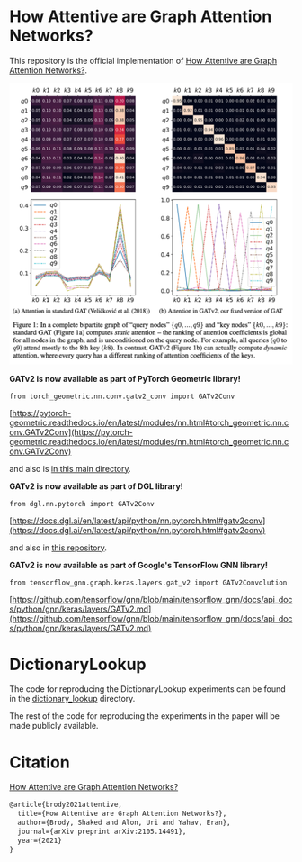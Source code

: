 # How Attentive are Graph Attention Networks?

This repository is the official implementation of [How Attentive are Graph Attention Networks?](https://arxiv.org/pdf/2105.14491.pdf). 

![alt text](images/fig1.png "Figure 1 from the paper")

**GATv2 is now available as part of PyTorch Geometric library!** 
```
from torch_geometric.nn.conv.gatv2_conv import GATv2Conv
```

[https://pytorch-geometric.readthedocs.io/en/latest/modules/nn.html#torch_geometric.nn.conv.GATv2Conv](https://pytorch-geometric.readthedocs.io/en/latest/modules/nn.html#torch_geometric.nn.conv.GATv2Conv)

and also is [in this main directory](gatv2_conv_PyG.py).

**GATv2 is now available as part of DGL library!** 
```
from dgl.nn.pytorch import GATv2Conv
```

[https://docs.dgl.ai/en/latest/api/python/nn.pytorch.html#gatv2conv](https://docs.dgl.ai/en/latest/api/python/nn.pytorch.html#gatv2conv)

and also in [this repository](gatv2_conv_DGL.py).

**GATv2 is now available as part of Google's TensorFlow GNN library!** 
```
from tensorflow_gnn.graph.keras.layers.gat_v2 import GATv2Convolution
```

[https://github.com/tensorflow/gnn/blob/main/tensorflow_gnn/docs/api_docs/python/gnn/keras/layers/GATv2.md](https://github.com/tensorflow/gnn/blob/main/tensorflow_gnn/docs/api_docs/python/gnn/keras/layers/GATv2.md)

# DictionaryLookup

The code for reproducing the DictionaryLookup experiments can be found in the [dictionary_lookup](dictionary_lookup/README.md) directory.


The rest of the code for reproducing the experiments in the paper will be made publicly available.

# Citation
[How Attentive are Graph Attention Networks?](https://arxiv.org/pdf/2105.14491.pdf)
```
@article{brody2021attentive,
  title={How Attentive are Graph Attention Networks?},
  author={Brody, Shaked and Alon, Uri and Yahav, Eran},
  journal={arXiv preprint arXiv:2105.14491},
  year={2021}
}
```







